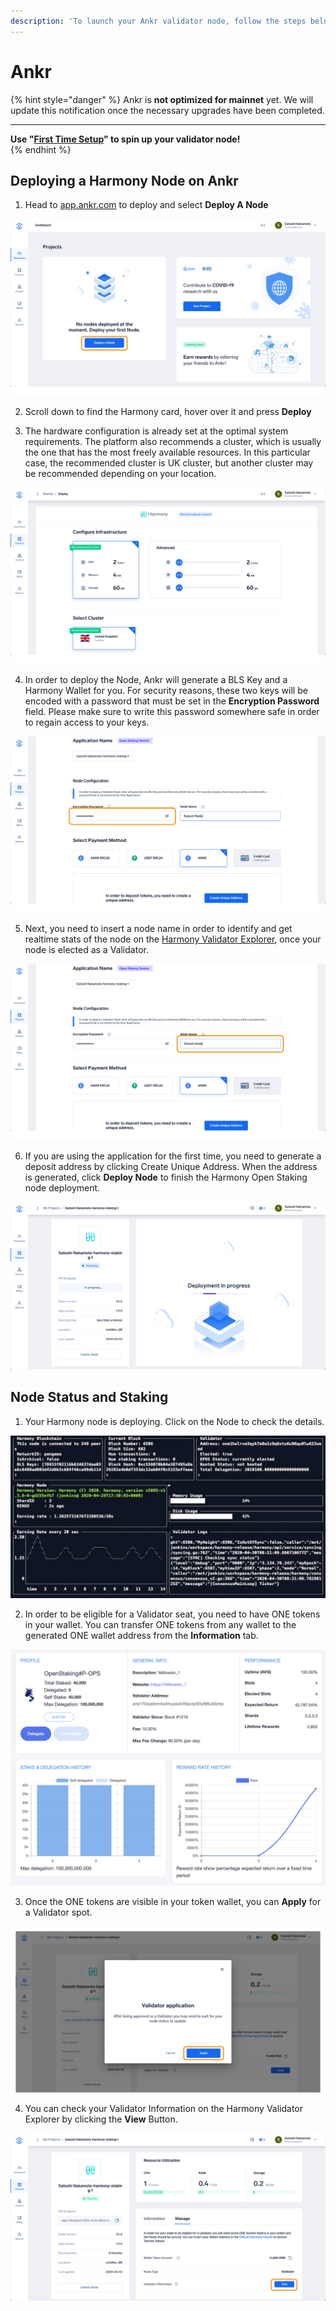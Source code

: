 ```yaml
---
description: 'To launch your Ankr validator node, follow the steps below.'
---
```


# Ankr

{% hint style="danger" %}
Ankr is **not optimized for mainnet** yet. We will update this notification once the necessary upgrades have been completed.  
****  
**Use "**[**First Time Setup**](../../node-setup/manual-setup/)**" to spin up your validator node!**  
{% endhint %}

## Deploying a Harmony Node on Ankr

1. Head to [app.ankr.com](http://app.ankr.com/) to deploy and select **Deploy A Node**

![](../../../.gitbook/assets/image%20%28106%29.png)

2. Scroll down to find the Harmony card, hover over it and press **Deploy** 

3. The hardware configuration is already set at the optimal system requirements. The platform also recommends a cluster, which is usually the one that has the most freely available resources. In this particular case, the recommended cluster is UK cluster, but another cluster may be recommended depending on your location.  


![](../../../.gitbook/assets/image%20%28109%29.png)

4. In order to deploy the Node, Ankr will generate a BLS Key and a Harmony Wallet for you. For security reasons, these two keys will be encoded with a password that must be set in the **Encryption Password** field. Please make sure to write this password somewhere safe in order to regain access to your keys.

![](../../../.gitbook/assets/image%20%28165%29.png)

5. Next, you need to insert a node name in order to identify and get realtime stats of the node on the [Harmony Validator Explorer](https://staking.harmony.one/validators), once your node is elected as a Validator.

![](../../../.gitbook/assets/image%20%2840%29.png)

6. If you are using the application for the first time, you need to generate a deposit address by clicking Create Unique Address. When the address is generated, click **Deploy Node** to finish the Harmony Open Staking node deployment.

![](../../../.gitbook/assets/image%20%2877%29.png)

## Node Status and Staking

1. Your Harmony node is deploying. Click on the Node to check the details.

![](../../../.gitbook/assets/image%20%2882%29.png)

2. In order to be eligible for a Validator seat, you need to have ONE tokens in your wallet. You can transfer ONE tokens from any wallet to the generated ONE wallet address from the **Information** tab.

![](../../../.gitbook/assets/image%20%28163%29.png)

3. Once the ONE tokens are visible in your token wallet, you can **Apply** for a Validator spot.

![](../../../.gitbook/assets/image%20%28173%29.png)

4. You can check your Validator Information on the Harmony Validator Explorer by clicking the **View** Button.

![](../../../.gitbook/assets/image%20%28162%29.png)

